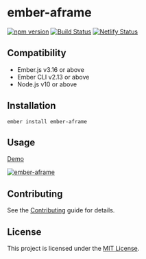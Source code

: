 ember-aframe
==============================================================================

[![npm version](https://badge.fury.io/js/ember-aframe.svg)](https://badge.fury.io/js/ember-aframe)
[![Build Status](https://travis-ci.org/ember-vr/ember-aframe.svg?branch=master)](https://travis-ci.org/ember-vr/ember-aframe)
[![Netlify Status](https://api.netlify.com/api/v1/badges/30380f17-b129-4ccd-9cff-d204b0ad9a06/deploy-status)](https://app.netlify.com/sites/ember-aframe/deploys)


Compatibility
------------------------------------------------------------------------------

* Ember.js v3.16 or above
* Ember CLI v2.13 or above
* Node.js v10 or above


Installation
------------------------------------------------------------------------------

```
ember install ember-aframe
```


Usage
------------------------------------------------------------------------------

[Demo](https://ember-aframe.netlify.com)

[![ember-aframe](http://img.youtube.com/vi/I3o3lV_yfIE/0.jpg)](https://www.youtube.com/watch?v=I3o3lV_yfIE)


Contributing
------------------------------------------------------------------------------

See the [Contributing](CONTRIBUTING.md) guide for details.


License
------------------------------------------------------------------------------

This project is licensed under the [MIT License](LICENSE.md).

